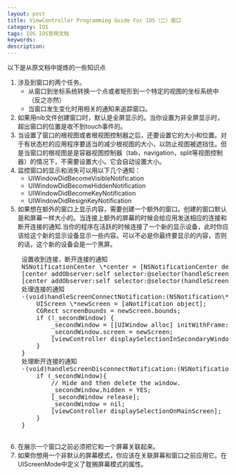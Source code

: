 ```yaml
---
layout: post
title: ViewController Programming Guide For IOS（二）窗口
category: IOS
tags: IOS IOS官网文档
keywords: 
description:
---
```


以下是从原文档中提炼的一些知识点

1. 涉及到窗口的两个任务。
	* 从窗口到坐标系统转换一个点或者矩形到一个特定的视图的坐标系统中（反之亦然）
	* 当窗口发生变化时用相关的通知来追踪窗口。
2. 如果用nib文件创建窗口时，默认是全屏显示的。当你设置为非全屏显示时，超出窗口的位置是收不到touch事件的。
3. 当设置了窗口的根视图或者根视图控制器之后，还要设置它的大小和位置。对于有状态栏的应用程序要适当的减少根视图的大小，以防止视图被遮挡住。但是当窗口的根视图是是容器视图控制器（tab，navigation，split等视图控制器）的情况下，不需要设置大小。它会自动设置大小。  
4. 监控窗口的显示和消失可以用以下几个通知：
	* UIWindowDidBecomeVisibleNotification
	* UIWindowDidBecomeHiddenNotification
	* UIWindowDidBecomeKeyNotification
	* UIWindowDidResignKeyNotification
5. 如果想在额外的窗口上显示内容，需要创建一个额外的窗口。创建的窗口默认是和屏幕一样大小的。当连接上额外的屏幕的时候会给应用发送相应的连接和断开连接的通知.当你的程序在活跃的时候连接了一个新的显示设备，此时你应该给这个新的显示设备显示一些内容。可以不必是你最终要显示的内容，否则的话，这个新的设备会是一个黑屏。
	<pre>
	设置收到连接，断开连接的通知
	NSNotificationCenter \*center = [NSNotificationCenter defaultCenter];
    [center addObserver:self selector:@selector(handleScreenConnectNotification:) name:UIScreenDidConnectNotification object:nil];
    [center addObserver:self selector:@selector(handleScreenDisconnectNotification:) name:UIScreenDidDisconnectNotification object:nil];  
    处理连接的通知
    -(void)handleScreenConnectNotification:(NSNotification\*)aNotification {
        UIScreen \*newScreen = [aNotification object];
        CGRect screenBounds = newScreen.bounds;
        if (!_secondWindow) {
            _secondWindow = [[UIWindow alloc] initWithFrame:screenBounds];
            _secondWindow.screen = newScreen;
            [viewController displaySelectionInSecondaryWindow:_secondWindow];
        }
    }  
	处理断开连接的通知
    -(void)handleScreenDisconnectNotification:(NSNotification*)aNotification {
        if (_secondWindow){
            // Hide and then delete the window.
            _secondWindow.hidden = YES;
            [_secondWindow release];
            _secondWindow = nil;
            [viewController displaySelectionOnMainScreen];
        }
    }
         
6. 在展示一个窗口之前必须把它和一个屏幕关联起来。
7. 如果你想用一个非默认的屏幕模式，你应该在关联屏幕和窗口之前应用它。在UIScreenMode中定义了耽搁屏幕模式的属性。